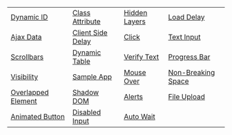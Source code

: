 <table border-width=0>
  <tbody>
    <tr><td><a href="#">Dynamic ID</a></td><td><a href="#">Class Attribute</a></td><td><a href="#">Hidden Layers</a></td><td><a href="#">Load Delay</a></td></tr>
    <tr><td><a href="#">Ajax Data</a></td><td><a href="#">Client Side Delay</a></td><td><a href="#">Click</a></td><td><a href="#">Text Input</a></td></tr>
     <tr><td><a href="#">Scrollbars</a></td><td><a href="#">Dynamic Table</a></td><td><a href="#">Verify Text</a></td><td><a href="#">Progress Bar</a></td></tr>
     <tr><td><a href="#">Visibility</a></td><td><a href="#">Sample App</a></td><td><a href="#">Mouse Over</a></td><td><a href="#">Non-Breaking Space</a></td></tr>
     <tr><td><a href="#">Overlapped Element</a></td><td><a href="#">Shadow DOM</a></td><td><a href="#">Alerts</a></td><td><a href="#">File Upload</a></td></tr>
     <tr><td><a href="#">Animated Button</a></td><td><a href="#">Disabled Input</a></td><td><a href="#">Auto Wait</a></td></tr>
  </tbody>
</table>
